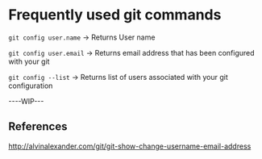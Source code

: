 # Frequently used git commands

`git config user.name`  -> Returns User name

`git config user.email` -> Returns email address that has been configured with your git

`git config --list`     -> Returns list of users associated with your git configuration

----WIP---


## References

http://alvinalexander.com/git/git-show-change-username-email-address

